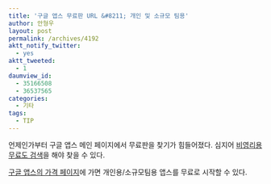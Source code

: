 ```yaml
---
title: '구글 앱스 무료판 URL &#8211; 개인 및 소규모 팀용'
author: 안형우
layout: post
permalink: /archives/4192
aktt_notify_twitter:
  - yes
aktt_tweeted:
  - 1
daumview_id:
  - 35166508
  - 36537565
categories:
  - 기타
tags:
  - TIP
---
```

언제인가부터 구글 앱스 메인 페이지에서 무료판을 찾기가 힘들어졌다. 심지어 [비영리용 무료도 검색][1]을 해야 찾을 수 있다.

[구글 앱스의 가격 페이지][2]에 가면 개인용/소규모팀용 앱스를 무료로 시작할 수 있다.

 [1]: https://www.google.com/search?q=google+apps+non+profit&ie=utf-8&oe=utf-8&aq=t&rls=org.mozilla:ko:official&client=firefox-a
 [2]: http://www.google.com/intl/ko/enterprise/apps/business/pricing.html